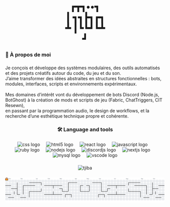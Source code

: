<h1 align="center">┏┳┓••┓   <br> ┃ ┓┓┣┓┏┓<br> ┻ ┃┗┗┛┗┻<br>   ┛</h1>

###

<h3 align="left">👋 À propos de moi</h3>

###

<p align="left">Je conçois et développe des systèmes modulaires, des outils automatisés et des projets créatifs autour du code, du jeu et du son.<br>J’aime transformer des idées abstraites en structures fonctionnelles : bots, modules, interfaces, scripts et environnements expérimentaux.<br><br>Mes domaines d’intérêt vont du développement de bots Discord (Node.js, BotGhost) à la création de mods et scripts de jeu (Fabric, ChatTriggers, CIT Resewn),<br>en passant par la programmation audio, le design de workflows, et la recherche d’une esthétique technique propre et cohérente.</p>

###

<h3 align="center">🛠 Language and tools</h3>

###

<div align="center">
  <img src="https://cdn.jsdelivr.net/gh/devicons/devicon/icons/css3/css3-original.svg" height="40" alt="css logo"  />
  <img width="12" />
  <img src="https://cdn.jsdelivr.net/gh/devicons/devicon/icons/html5/html5-original.svg" height="40" alt="html5 logo"  />
  <img width="12" />
  <img src="https://cdn.jsdelivr.net/gh/devicons/devicon/icons/react/react-original.svg" height="40" alt="react logo"  />
  <img width="12" />
  <img src="https://cdn.jsdelivr.net/gh/devicons/devicon/icons/javascript/javascript-original.svg" height="40" alt="javascript logo"  />
  <img width="12" />
  <img src="https://cdn.jsdelivr.net/gh/devicons/devicon/icons/ruby/ruby-plain-wordmark.svg" height="40" alt="ruby logo"  />
  <img width="12" />
  <img src="https://cdn.jsdelivr.net/gh/devicons/devicon/icons/nodejs/nodejs-original.svg" height="40" alt="nodejs logo"  />
  <img width="12" />
  <img src="https://cdn.jsdelivr.net/gh/devicons/devicon/icons/discordjs/discordjs-original.svg" height="40" alt="discordjs logo"  />
  <img width="12" />
  <img src="https://cdn.jsdelivr.net/gh/devicons/devicon/icons/nextjs/nextjs-original.svg" height="40" alt="nextjs logo"  />
  <img width="12" />
  <img src="https://cdn.jsdelivr.net/gh/devicons/devicon/icons/mysql/mysql-original.svg" height="40" alt="mysql logo"  />
  <img width="12" />
  <img src="https://cdn.jsdelivr.net/gh/devicons/devicon/icons/vscode/vscode-original.svg" height="40" alt="vscode logo"  />
</div>

###

<div align="center">
  <img src="https://github-readme-stats.vercel.app/api?username=tjiba&show_icons=true&include_all_commits=true&count_private=true&hide_rank=true&theme=dark&locale=en" alt="tjiba" />
</div>

###

<picture>
  <source media="(prefers-color-scheme: dark)" srcset="https://raw.githubusercontent.com/Tjiba/Tjiba/output/pacman-contribution-graph-dark.svg">
  <source media="(prefers-color-scheme: light)" srcset="https://raw.githubusercontent.com/Tjiba/Tjiba/output/pacman-contribution-graph.svg">
  <img alt="pacman contribution graph" src="https://raw.githubusercontent.com/Tjiba/Tjiba/output/pacman-contribution-graph.svg">
</picture>

###

